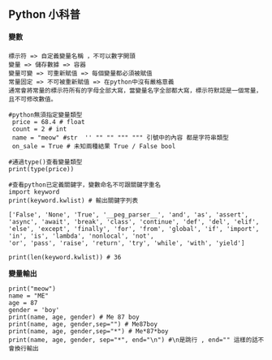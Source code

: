 ## Python 小科普

#### 變數
    標示符 => 自定義變量名稱 ，不可以數字開頭
    變量 => 儲存數據 => 容器
    變量可變 => 可重新賦值 => 每個變量都必須被賦值
    常量固定 => 不可被重新賦值 => 在python中沒有嚴格意義
    通常會將常量的標示符所有的字母全部大寫，當變量名字全部都大寫，標示符默認是一個常量，且不可修改數值。
    
    
```python=
#python無須指定變量類型
 price = 68.4 # float
 count = 2 # int 
 name = "meow" #str  '' "" "" """ """ 引號中的內容 都是字符串類型
 on_sale = True # 未知兩種結果 True / False bool
 
#通過type()查看變量類型
print(type(price))

#查看python已定義關鍵字，變數命名不可跟關鍵字重名
import keyword
print(keyword.kwlist) # 輸出關鍵字列表

['False', 'None', 'True', '__peg_parser__', 'and', 'as', 'assert', 'async', 'await', 'break', 'class', 'continue', 'def', 'del', 'elif', 'else', 'except', 'finally', 'for', 'from', 'global', 'if', 'import', 'in', 'is', 'lambda', 'nonlocal', 'not', 
'or', 'pass', 'raise', 'return', 'try', 'while', 'with', 'yield']

print(len(keyword.kwlist)) # 36

```

**變量輸出**

```python=
print("meow")
name = "ME"
age = 87
gender = 'boy'
print(name, age, gender) # Me 87 boy
print(name, age, gender,sep="") # Me87boy
print(name, age, gender,sep="*") # Me*87*boy
print(name, age, gender, sep="*", end="\n") #\n是跳行 , end="" 這樣的話不會換行輸出 

``` 
    
   


